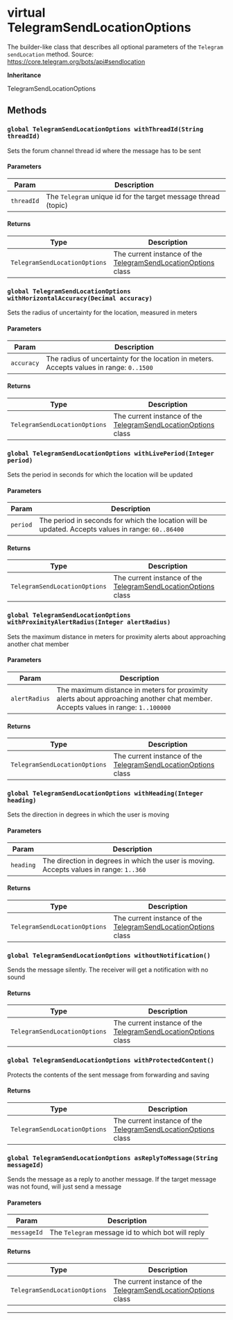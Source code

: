 # virtual TelegramSendLocationOptions

The builder-like class that describes all optional parameters of the `Telegram` `sendLocation` method.
Source: https://core.telegram.org/bots/api#sendlocation

**Inheritance**

TelegramSendLocationOptions

## Methods

### `global TelegramSendLocationOptions withThreadId(String threadId)`

Sets the forum channel thread id where the message has to be sent

#### Parameters

| Param      | Description                                                    |
| ---------- | -------------------------------------------------------------- |
| `threadId` | The `Telegram` unique id for the target message thread (topic) |

#### Returns

| Type                          | Description                                                                                                    |
| ----------------------------- | -------------------------------------------------------------------------------------------------------------- |
| `TelegramSendLocationOptions` | The current instance of the [TelegramSendLocationOptions](/types/Classes/TelegramSendLocationOptions.md) class |

### `global TelegramSendLocationOptions withHorizontalAccuracy(Decimal accuracy)`

Sets the radius of uncertainty for the location, measured in meters

#### Parameters

| Param      | Description                                                                              |
| ---------- | ---------------------------------------------------------------------------------------- |
| `accuracy` | The radius of uncertainty for the location in meters. Accepts values in range: `0..1500` |

#### Returns

| Type                          | Description                                                                                                    |
| ----------------------------- | -------------------------------------------------------------------------------------------------------------- |
| `TelegramSendLocationOptions` | The current instance of the [TelegramSendLocationOptions](/types/Classes/TelegramSendLocationOptions.md) class |

### `global TelegramSendLocationOptions withLivePeriod(Integer period)`

Sets the period in seconds for which the location will be updated

#### Parameters

| Param    | Description                                                                                        |
| -------- | -------------------------------------------------------------------------------------------------- |
| `period` | The period in seconds for which the location will be updated. Accepts values in range: `60..86400` |

#### Returns

| Type                          | Description                                                                                                    |
| ----------------------------- | -------------------------------------------------------------------------------------------------------------- |
| `TelegramSendLocationOptions` | The current instance of the [TelegramSendLocationOptions](/types/Classes/TelegramSendLocationOptions.md) class |

### `global TelegramSendLocationOptions withProximityAlertRadius(Integer alertRadius)`

Sets the maximum distance in meters for proximity alerts about approaching another chat member

#### Parameters

| Param         | Description                                                                                                                     |
| ------------- | ------------------------------------------------------------------------------------------------------------------------------- |
| `alertRadius` | The maximum distance in meters for proximity alerts about approaching another chat member. Accepts values in range: `1..100000` |

#### Returns

| Type                          | Description                                                                                                    |
| ----------------------------- | -------------------------------------------------------------------------------------------------------------- |
| `TelegramSendLocationOptions` | The current instance of the [TelegramSendLocationOptions](/types/Classes/TelegramSendLocationOptions.md) class |

### `global TelegramSendLocationOptions withHeading(Integer heading)`

Sets the direction in degrees in which the user is moving

#### Parameters

| Param     | Description                                                                             |
| --------- | --------------------------------------------------------------------------------------- |
| `heading` | The direction in degrees in which the user is moving. Accepts values in range: `1..360` |

#### Returns

| Type                          | Description                                                                                                    |
| ----------------------------- | -------------------------------------------------------------------------------------------------------------- |
| `TelegramSendLocationOptions` | The current instance of the [TelegramSendLocationOptions](/types/Classes/TelegramSendLocationOptions.md) class |

### `global TelegramSendLocationOptions withoutNotification()`

Sends the message silently. The receiver will get a notification with no sound

#### Returns

| Type                          | Description                                                                                                    |
| ----------------------------- | -------------------------------------------------------------------------------------------------------------- |
| `TelegramSendLocationOptions` | The current instance of the [TelegramSendLocationOptions](/types/Classes/TelegramSendLocationOptions.md) class |

### `global TelegramSendLocationOptions withProtectedContent()`

Protects the contents of the sent message from forwarding and saving

#### Returns

| Type                          | Description                                                                                                    |
| ----------------------------- | -------------------------------------------------------------------------------------------------------------- |
| `TelegramSendLocationOptions` | The current instance of the [TelegramSendLocationOptions](/types/Classes/TelegramSendLocationOptions.md) class |

### `global TelegramSendLocationOptions asReplyToMessage(String messageId)`

Sends the message as a reply to another message. If the target message was not found, will just send a message

#### Parameters

| Param       | Description                                       |
| ----------- | ------------------------------------------------- |
| `messageId` | The `Telegram` message id to which bot will reply |

#### Returns

| Type                          | Description                                                                                                    |
| ----------------------------- | -------------------------------------------------------------------------------------------------------------- |
| `TelegramSendLocationOptions` | The current instance of the [TelegramSendLocationOptions](/types/Classes/TelegramSendLocationOptions.md) class |

---
